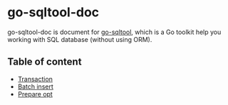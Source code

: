 # go-sqltool-doc

go-sqltool-doc is document for [go-sqltool](https://github.com/wizk3y/go-sqltool), which is a Go toolkit help you working with SQL database (without using ORM).

## Table of content
- [Transaction](transaction.md)
- [Batch insert](batch_insert.md)
- [Prepare opt](prepare_opt.md)